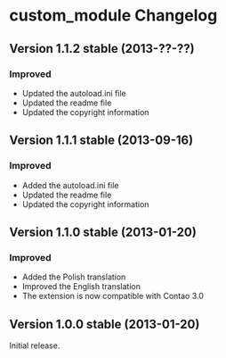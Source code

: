 custom_module Changelog
=======================

Version 1.1.2 stable (2013-??-??)
---------------------------------

### Improved
- Updated the autoload.ini file
- Updated the readme file
- Updated the copyright information


Version 1.1.1 stable (2013-09-16)
---------------------------------

### Improved
- Added the autoload.ini file
- Updated the readme file
- Updated the copyright information


Version 1.1.0 stable (2013-01-20)
---------------------------------

### Improved
- Added the Polish translation
- Improved the English translation
- The extension is now compatible with Contao 3.0


Version 1.0.0 stable (2013-01-20)
---------------------------------

Initial release.